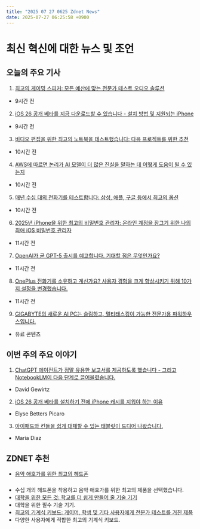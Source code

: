 ```yaml
---
title: "2025 07 27 0625 Zdnet News"
date: 2025-07-27 06:25:58 +0900
---
```


# 최신 혁신에 대한 뉴스 및 조언
## 오늘의 주요 기사 

1. [최고의 게이밍 스피커: 모든 예산에 맞는 전문가 테스트 오디오 솔루션](https://www.zdnet.com/home-and-office/home-entertainment/best-gaming-speakers/)  
- 9시간 전 

2. [iOS 26 공개 베타를 지금 다운로드할 수 있습니다 - 설치 방법 및 지원되는 iPhone](https://www.zdnet.com/article/you-can-download-ios-26-public-beta-right-now-how-to-install-and-which-iphones-support-it/)  
- 9시간 전 

3. [비디오 편집을 위한 최고의 노트북을 테스트했습니다: 다음 프로젝트를 위한 추천](https://www.zdnet.com/article/best-laptop-for-video-editing/)  
- 10시간 전 

4. [AWS에 따르면 논리가 AI 모델이 더 많은 진실을 말하는 데 어떻게 도움이 될 수 있는지](https://www.zdnet.com/article/how-logic-can-help-ai-models-tell-more-truth-according-to-aws/)  
- 10시간 전 

5. [매년 수십 대의 전화기를 테스트합니다: 삼성, 애플, 구글 등에서 최고의 옵션](https://www.zdnet.com/article/best-phone/)  
- 10시간 전 

6. [2025년 iPhone을 위한 최고의 비밀번호 관리자: 온라인 계정을 잠그기 위한 나의 최애 iOS 비밀번호 관리자](https://www.zdnet.com/article/best-password-manager-for-iphone/)  
- 11시간 전 

7. [OpenAI가 곧 GPT-5 출시를 예고합니다. 기대할 점은 무엇인가요?](https://www.zdnet.com/article/openai-teases-imminent-gpt-5-launch-heres-what-to-expect/)  
- 11시간 전 

8. [OnePlus 전화기를 소유하고 계신가요? 사용자 경험을 크게 향상시키기 위해 10가지 설정을 변경했습니다.](https://www.zdnet.com/article/own-a-oneplus-phone-i-changed-10-settings-to-significantly-improve-the-user-experience/)  
- 11시간 전 

9. [GIGABYTE의 새로운 AI PC는 슬림하고, 멀티태스킹이 가능한 전문가용 파워하우스입니다.](https://www.zdnet.com/article/gigabytes-new-ai-pcs-are-slim-multitasking-powerhouses-for-professionals/)  
- 유료 콘텐츠

## 이번 주의 주요 이야기 

1. [ChatGPT 에이전트가 정말 유용한 보고서를 제공하도록 했습니다 - 그리고 NotebookLM이 다음 단계로 끌어올렸습니다.](https://www.zdnet.com/article/i-got-chatgpt-agent-to-deliver-a-truly-useful-report-and-then-notebooklm-took-it-to-the-next-level/)  
- David Gewirtz 

2. [iOS 26 공개 베타를 설치하기 전에 iPhone 캐시를 지워야 하는 이유](https://www.zdnet.com/article/how-to-clear-your-iphone-cache-and-why-you-should-do-it-before-installing-ios-26-public-beta/)  
- Elyse Betters Picaro 

3. [아이패드와 킨들을 쉽게 대체할 수 있는 태블릿이 드디어 나왔습니다.](https://www.zdnet.com/article/finally-a-tablet-that-can-easily-replace-my-ipad-and-kindle-and-doesnt-break-the-bank/)  
- Maria Diaz 

## ZDNET 추천 
- [음악 애호가를 위한 최고의 헤드폰](https://www.zdnet.com/article/best-music-headphones/)  
###  
- 수십 개의 헤드폰을 착용하고 음악 애호가를 위한 최고의 제품을 선택했습니다. 
- [대학을 위한 모든 것: 학교를 더 쉽게 만들어 줄 기술 기기](https://www.zdnet.com/education/computers-tech/everything-you-need-for-back-to-school-tech/)  
- 대학을 위한 필수 기술 기기. 
- [최고의 기계식 키보드: 게이머, 학생 및 기타 사용자에게 전문가 테스트를 거친 제품](https://www.zdnet.com/home-and-office/smart-office/best-mechanical-keyboard/)  
- 다양한 사용자에게 적합한 최고의 기계식 키보드.